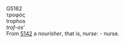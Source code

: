 <body>
  <p>G5162<br>  τροφός  <br> trophos  <br><i>trof-os‘ </i><br>From <a href="g5142.htm">5142</a>  a <i>nourisher</i>, that is, <i>nurse:</i> - nurse.<br></p>
 </body>